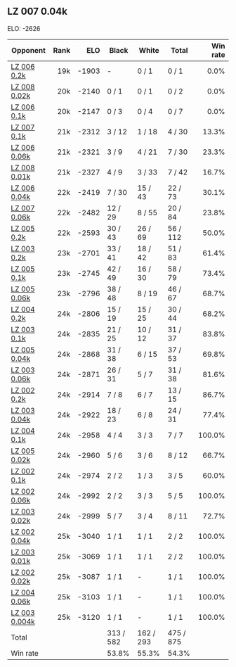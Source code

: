 ## LZ 007 0.04k ##

ELO: -2626

Opponent | Rank | ELO | Black | White | Total | Win rate
---------|-----:|----:|-------|-------|-------|-------:
[LZ 006 0.2k](LZ%20006%200.2k.md) | 19k | -1903 | - | 0 / 1 | 0 / 1 | 0.0%
[LZ 008 0.02k](LZ%20008%200.02k.md) | 20k | -2140 | 0 / 1 | 0 / 1 | 0 / 2 | 0.0%
[LZ 006 0.1k](LZ%20006%200.1k.md) | 20k | -2147 | 0 / 3 | 0 / 4 | 0 / 7 | 0.0%
[LZ 007 0.1k](LZ%20007%200.1k.md) | 21k | -2312 | 3 / 12 | 1 / 18 | 4 / 30 | 13.3%
[LZ 006 0.06k](LZ%20006%200.06k.md) | 21k | -2321 | 3 / 9 | 4 / 21 | 7 / 30 | 23.3%
[LZ 008 0.01k](LZ%20008%200.01k.md) | 21k | -2327 | 4 / 9 | 3 / 33 | 7 / 42 | 16.7%
[LZ 006 0.04k](LZ%20006%200.04k.md) | 22k | -2419 | 7 / 30 | 15 / 43 | 22 / 73 | 30.1%
[LZ 007 0.06k](LZ%20007%200.06k.md) | 22k | -2482 | 12 / 29 | 8 / 55 | 20 / 84 | 23.8%
[LZ 005 0.2k](LZ%20005%200.2k.md) | 22k | -2593 | 30 / 43 | 26 / 69 | 56 / 112 | 50.0%
[LZ 003 0.2k](LZ%20003%200.2k.md) | 23k | -2701 | 33 / 41 | 18 / 42 | 51 / 83 | 61.4%
[LZ 005 0.1k](LZ%20005%200.1k.md) | 23k | -2745 | 42 / 49 | 16 / 30 | 58 / 79 | 73.4%
[LZ 005 0.06k](LZ%20005%200.06k.md) | 23k | -2796 | 38 / 48 | 8 / 19 | 46 / 67 | 68.7%
[LZ 004 0.2k](LZ%20004%200.2k.md) | 24k | -2806 | 15 / 19 | 15 / 25 | 30 / 44 | 68.2%
[LZ 003 0.1k](LZ%20003%200.1k.md) | 24k | -2835 | 21 / 25 | 10 / 12 | 31 / 37 | 83.8%
[LZ 005 0.04k](LZ%20005%200.04k.md) | 24k | -2868 | 31 / 38 | 6 / 15 | 37 / 53 | 69.8%
[LZ 003 0.06k](LZ%20003%200.06k.md) | 24k | -2871 | 26 / 31 | 5 / 7 | 31 / 38 | 81.6%
[LZ 002 0.2k](LZ%20002%200.2k.md) | 24k | -2914 | 7 / 8 | 6 / 7 | 13 / 15 | 86.7%
[LZ 003 0.04k](LZ%20003%200.04k.md) | 24k | -2922 | 18 / 23 | 6 / 8 | 24 / 31 | 77.4%
[LZ 004 0.1k](LZ%20004%200.1k.md) | 24k | -2958 | 4 / 4 | 3 / 3 | 7 / 7 | 100.0%
[LZ 005 0.02k](LZ%20005%200.02k.md) | 24k | -2960 | 5 / 6 | 3 / 6 | 8 / 12 | 66.7%
[LZ 002 0.1k](LZ%20002%200.1k.md) | 24k | -2974 | 2 / 2 | 1 / 3 | 3 / 5 | 60.0%
[LZ 002 0.06k](LZ%20002%200.06k.md) | 24k | -2992 | 2 / 2 | 3 / 3 | 5 / 5 | 100.0%
[LZ 003 0.02k](LZ%20003%200.02k.md) | 24k | -2999 | 5 / 7 | 3 / 4 | 8 / 11 | 72.7%
[LZ 002 0.04k](LZ%20002%200.04k.md) | 25k | -3040 | 1 / 1 | 1 / 1 | 2 / 2 | 100.0%
[LZ 003 0.01k](LZ%20003%200.01k.md) | 25k | -3069 | 1 / 1 | 1 / 1 | 2 / 2 | 100.0%
[LZ 002 0.02k](LZ%20002%200.02k.md) | 25k | -3087 | 1 / 1 | - | 1 / 1 | 100.0%
[LZ 004 0.06k](LZ%20004%200.06k.md) | 25k | -3103 | 1 / 1 | - | 1 / 1 | 100.0%
[LZ 003 0.004k](LZ%20003%200.004k.md) | 25k | -3120 | 1 / 1 | - | 1 / 1 | 100.0%
Total | | | 313 / 582 | 162 / 293 | 475 / 875 | 
Win rate| | | 53.8% | 55.3% | 54.3% | 

